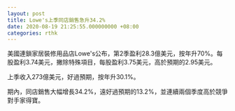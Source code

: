 ```yaml
---
layout: post
title: Lowe's上季同店銷售急升34.2%
date: 2020-08-19 21:25:55.000000000 +08:00
categories: rthk
---
```


美國連鎖家居裝修用品店Lowe's公布，第2季盈利28.3億美元，按年升70%。每股盈利3.74美元，撇除特殊項目，每股盈利3.75美元，高於預期的2.95美元。

上季收入273億美元，好過預期，按年升30.1%。

期內，同店銷售大幅增長34.2%，遠好過預期的13.2%，並連續兩個季度高於競爭對手家得寶。
